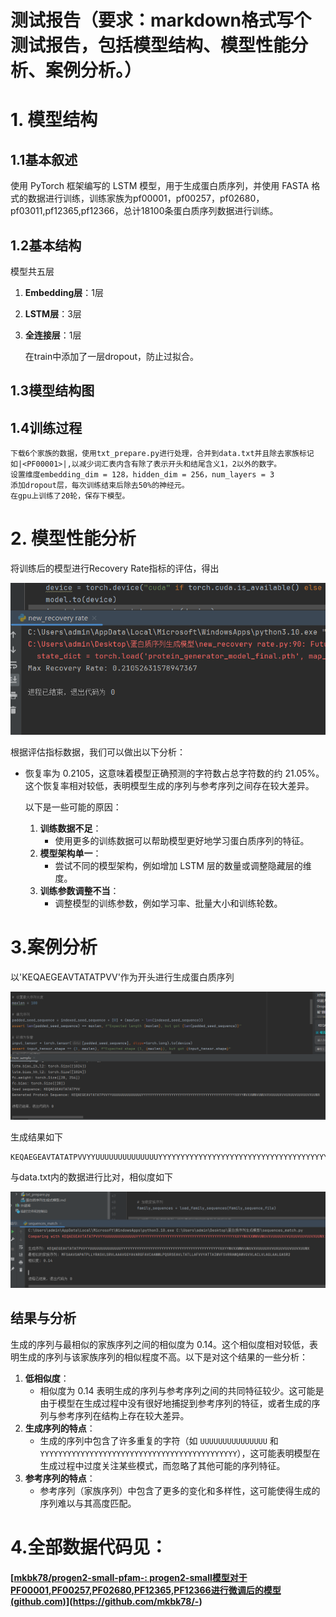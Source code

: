 # 测试报告（要求：markdown格式写个测试报告，包括模型结构、模型性能分析、案例分析。）

# 1. 模型结构

## 1.1基本叙述

使用 PyTorch 框架编写的 LSTM 模型，用于生成蛋白质序列，并使用 FASTA 格式的数据进行训练，训练家族为pf00001，pf00257，pf02680，pf03011,pf12365,pf12366，总计18100条蛋白质序列数据进行训练。

## 1.2基本结构

模型共五层

1. **Embedding层**：1层

2. **LSTM层**：3层

3. **全连接层**：1层

   在train中添加了一层dropout，防止过拟合。

## 1.3模型结构图



## 1.4训练过程

```
下载6个家族的数据，使用txt_prepare.py进行处理，合并到data.txt并且除去家族标记如|<PF00001>|,以减少词汇表内含有除了表示开头和结尾含义1，2以外的数字。
设置维度embedding_dim = 128，hidden_dim = 256，num_layers = 3 
添加dropout层，每次训练结束后除去50%的神经元。
在gpu上训练了20轮，保存下模型。
```



# 2. 模型性能分析

将训练后的模型进行Recovery Rate指标的评估，得出

 <img src="img\Snipaste_2024-08-12_04-00-03.png" />

根据评估指标数据，我们可以做出以下分析：

- 恢复率为 0.2105，这意味着模型正确预测的字符数占总字符数的约 21.05%。这个恢复率相对较低，表明模型生成的序列与参考序列之间存在较大差异。

  以下是一些可能的原因：

  1. **训练数据不足**：
     - 使用更多的训练数据可以帮助模型更好地学习蛋白质序列的特征。
  2. **模型架构单一**：
     - 尝试不同的模型架构，例如增加 LSTM 层的数量或调整隐藏层的维度。
  3. **训练参数调整不当**：
     - 调整模型的训练参数，例如学习率、批量大小和训练轮数。

# 3.案例分析

以'KEQAEGEAVTATATPVV'作为开头进行生成蛋白质序列

 <img src="img\Snipaste_2024-08-12_04-04-14.png" />

生成结果如下

```
KEQAEGEAVTATATPVVYYUUUUUUUUUUUUUUYYYYYYYYYYYYYYYYYYYYYYYYYYYYYYYYYYYYYYYYYYYYXXYYWVXXWWVUWUVXVUUUUXVVUXUUVUUVUUVXUUWX
```

与data.txt内的数据进行比对，相似度如下

![](img\Snipaste_2024-08-12_04-05-29.png)

## **结果与分析**

生成的序列与最相似的家族序列之间的相似度为 0.14。这个相似度相对较低，表明生成的序列与该家族序列的相似程度不高。以下是对这个结果的一些分析：

1. **低相似度**：
   - 相似度为 0.14 表明生成的序列与参考序列之间的共同特征较少。这可能是由于模型在生成过程中没有很好地捕捉到参考序列的特征，或者生成的序列与参考序列在结构上存在较大差异。
2. **生成序列的特点**：
   - 生成的序列中包含了许多重复的字符（如 `UUUUUUUUUUUUUUU` 和 `YYYYYYYYYYYYYYYYYYYYYYYYYYYYYYYYYYYYYYYYYYYY`），这可能表明模型在生成过程中过度关注某些模式，而忽略了其他可能的序列特征。
3. **参考序列的特点**：
   - 参考序列（家族序列）中包含了更多的变化和多样性，这可能使得生成的序列难以与其高度匹配。

# 4.全部数据代码见：

#### [[mkbk78/progen2-small-pfam-: progen2-small模型对于PF00001,PF00257,PF02680,PF12365,PF12366进行微调后的模型 (github.com)](https://github.com/mkbk78/progen2-small-pfam-)](https://github.com/mkbk78/-)
